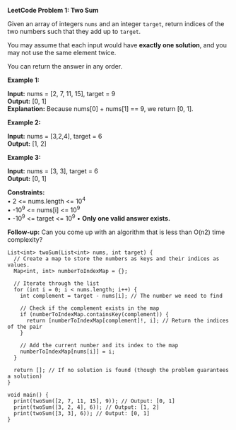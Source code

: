 **LeetCode Problem 1: Two Sum**

Given an array of integers `nums` and an integer `target`, return indices of the two numbers such that they add up to `target`.

You may assume that each input would have **exactly one solution**, and you may not use the same element twice.

You can return the answer in any order.

 

**Example 1:** 

**Input:** nums = [2, 7, 11, 15], target = 9 <br>
**Output:** [0, 1] <br>
**Explanation:** Because nums[0] + nums[1] == 9, we return [0, 1]. 



**Example 2:** 

**Input:** nums = [3,2,4], target = 6 <br>
**Output:** [1, 2] <br>



**Example 3:** 

**Input:** nums = [3, 3], target = 6 <br>
**Output:** [0, 1] 
 

**Constraints:** <br>
• 2 <= nums.length <= 10<sup>4</sup>  
• -10<sup>9</sup> <= nums[i] <= 10<sup>9</sup>  
• -10<sup>9</sup> <= target <= 10<sup>9</sup>
• **Only one valid answer exists.**
 

**Follow-up:** Can you come up with an algorithm that is less than O(n2) time complexity?

```
List<int> twoSum(List<int> nums, int target) {
  // Create a map to store the numbers as keys and their indices as values.
  Map<int, int> numberToIndexMap = {};

  // Iterate through the list
  for (int i = 0; i < nums.length; i++) {
    int complement = target - nums[i]; // The number we need to find

    // Check if the complement exists in the map
    if (numberToIndexMap.containsKey(complement)) {
      return [numberToIndexMap[complement]!, i]; // Return the indices of the pair
    }

    // Add the current number and its index to the map
    numberToIndexMap[nums[i]] = i;
  }

  return []; // If no solution is found (though the problem guarantees a solution)
}

void main() {
  print(twoSum([2, 7, 11, 15], 9)); // Output: [0, 1]
  print(twoSum([3, 2, 4], 6)); // Output: [1, 2]
  print(twoSum([3, 3], 6)); // Output: [0, 1]
}

```
